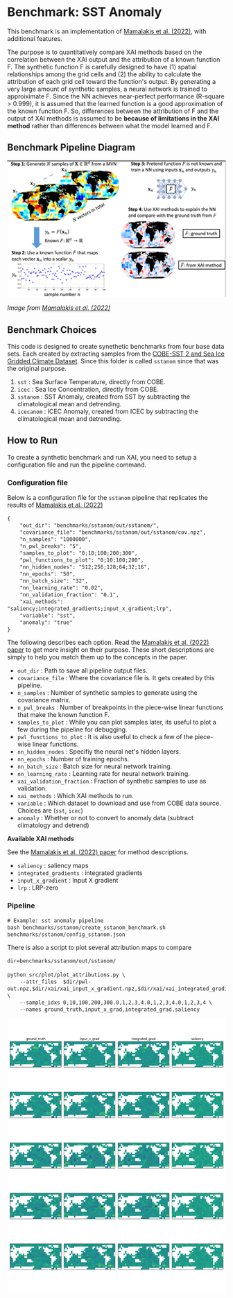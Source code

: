 # Benchmark: SST Anomaly

This benchmark is an implementation of [Mamalakis et al. (2022)](https://www.cambridge.org/core/journals/environmental-data-science/article/neural-network-attribution-methods-for-problems-in-geoscience-a-novel-synthetic-benchmark-dataset/DDA562FC7B9A2B30710582861920860E), with additional features.

The purpose is to quantitatively compare XAI methods based on the correlation between the XAI output and the attribution of a known function F. The synthetic function F is carefully designed to have (1) spatial relationships among the grid cells and (2) the ability to calculate the attribution of each grid cell toward the function's output. By generating a very large amount of synthetic samples, a neural network is trained to approiximate F. Since the NN achieves near-perfect performance (R-square > 0.999), it is assumed that the learned function is a good approximation of the known function F. So, differences between the attribution of F and the output of XAI methods is assumed to be **because of limitations in the XAI method** rather than differences between what the model learned and F. 

## Benchmark Pipeline Diagram

![Benchmark diagram](img/mamalakis_pipeline.png)

_Image from [Mamalakis et al. (2022)](https://www.cambridge.org/core/journals/environmental-data-science/article/neural-network-attribution-methods-for-problems-in-geoscience-a-novel-synthetic-benchmark-dataset/DDA562FC7B9A2B30710582861920860E)_

## Benchmark Choices

This code is designed to create synethetic benchmarks from four base data sets. 
Each created by extracting samples from the [COBE-SST 2 and Sea Ice Gridded Climate Dataset](https://psl.noaa.gov/data/gridded/data.cobe2.html). 
Since this folder is called `sstanom` since that was the original purpose. 

1. `sst` : Sea Surface Temperature, directly from COBE.
2. `icec` : Sea Ice Concentration, directly from COBE.
3. `sstanom` : SST Anomaly, created from SST by subtracting the climatological mean and detrending.
4. `icecanom` : ICEC Anomaly, created from ICEC by subtracting the climatological mean and detrending.

## How to Run 

To create a synthetic benchmark and run XAI, you need to setup a configuration file and run the pipeline command. 

### Configuration file

Below is a configuration file for the `sstanom` pipeline that replicates the results of [Mamalakis et al. (2022)](https://www.cambridge.org/core/journals/environmental-data-science/article/neural-network-attribution-methods-for-problems-in-geoscience-a-novel-synthetic-benchmark-dataset/DDA562FC7B9A2B30710582861920860E)

	{
	    "out_dir": "benchmarks/sstanom/out/sstanom/",
	    "covariance_file": "benchmarks/sstanom/out/sstanom/cov.npz",
	    "n_samples": "1000000",
	    "n_pwl_breaks": "5",
	    "samples_to_plot": "0;10;100;200;300",
	    "pwl_functions_to_plot": "0;10;100;200",
	    "nn_hidden_nodes": "512;256;128;64;32;16",
	    "nn_epochs": "50",
	    "nn_batch_size": "32",
	    "nn_learning_rate": "0.02",
	    "nn_validation_fraction": "0.1",
	    "xai_methods": "saliency;integrated_gradients;input_x_gradient;lrp",
	    "variable": "sst",
	    "anomaly": "true"
	}

The following describes each option. 
Read the [Mamalakis et al. (2022) paper]() to get more insight on their purpose. 
These short descriptions are simply to help you match them up to the concepts in the paper. 

- `out_dir` : Path to save all pipeline output files. 
- `covariance_file` : Where the covariance file is. It gets created by this pipeline. 
- `n_samples` : Number of synthetic samples to generate using the covariance matrix. 
- `n_pwl_breaks` : Number of breakpoints in the piece-wise linear functions that make the known function F. 
- `samples_to_plot` : While you can plot samples later, its useful to plot a few during the pipeline for debugging.
- `pwl_functions_to_plot` : It is also useful to check a few of the piece-wise linear functions. 
- `nn_hidden_nodes` : Specifiy the neural net's hidden layers. 
- `nn_epochs` : Number of training epochs. 
- `nn_batch_size` : Batch size for neural network training. 
- `nn_learning_rate` : Learning rate for neural network training. 
- `xai_validation_fraction` : Fraction of synthetic samples to use as validation.
- `xai_methods` : Which XAI methods to run. 
- `variable` : Which dataset to download and use from COBE data source. Choices are (`sst`, `icec`)
- `anomaly` : Whether or not to convert to anomaly data (subtract climatology and detrend)

**Available XAI methods**

See the [Mamalakis et al. (2022) paper]() for method descriptions. 

- `saliency` : saliency maps
- `integrated_gradients` : integrated gradients
- `input_x_gradient` : Input X gradient
- `lrp` : LRP-zero

### Pipeline

    # Example: sst anomaly pipeline
    bash benchmarks/sstanom/create_sstanom_benchmark.sh benchmarks/sstanom/config_sstanom.json

There is also a script to plot several attribution maps to compare  

    dir=benchmarks/sstanom/out/sstanom/

    python src/plot/plot_attributions.py \
        --attr_files  $dir/pwl-out.npz,$dir/xai/xai_input_x_gradient.npz,$dir/xai/xai_integrated_gradients.npz,$dir/xai/xai_saliency.npz \
        --sample_idxs 0,10,100,200,300.0,1,2,3,4.0,1,2,3,4.0,1,2,3,4 \
        --names ground_truth,input_x_grad,integrated_grad,saliency

![Example XAI comparison plot](img/xai_compare.png)
